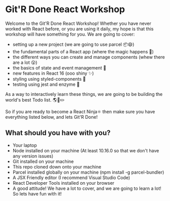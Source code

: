 # Git'R Done React Workshop

Welcome to the Git'R Done React Workshop! Whether you have never worked with React before, or you are using it daily, my hope is that this workshop will have something for you. We are going to cover:

- setting up a new project (we are going to use parcel :package::smile:)
- the fundamental parts of a React app (where the magic happens :milky_way:)
- the different ways you can create and manage components (whew there are a lot :open_mouth:)
- the basics of state and event management :wrench:
- new features in React 16 (ooo shiny :sparkles:)
- styling using styled-components :nail_care:
- testing using jest and enzyme :microscope:

As a way to interactively learn these things, we are going to be building the world's best Todo list. :earth_americas::scroll::pencil2:

So if you are ready to become a React Ninja:atom_symbol: then make sure you have everything listed below, and lets Git'R Done!

## What should you have with you?

- Your laptop
- Node installed on your machine (At least 10.16.0 so that we don't have any version issues)
- Git installed on your machine
- This repo cloned down onto your machine
- Parcel installed globally on your machine (npm install -g parcel-bundler)
- A JSX Friendly editor (I recommend Visual Studio Code)
- React Developer Tools installed on your browser
- A good attitude! We have a lot to cover, and we are going to learn a lot! So lets have fun with it!
